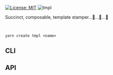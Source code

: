 [![License: MIT](https://img.shields.io/badge/License-MIT-green.svg)](https://opensource.org/licenses/MIT)
![tmpl](https://user-images.githubusercontent.com/185555/51378611-80a48c80-1b72-11e9-8cdf-aedb6e5e9589.png)

Succinct, composable, template stamper...🤖...🤖...🤖

<p>&nbsp;</p>

```
yarn create tmpl <name>
```

## CLI


## API

